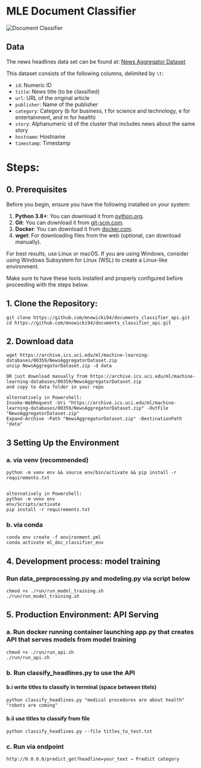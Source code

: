 
# MLE Document Classifier 
![Document Classifier](images/document_classifier.png)


## Data
The news headlines data set can be found at: [News Aggregator Dataset](https://archive.ics.uci.edu/ml/machine-learning-databases/00359/NewsAggregatorDataset.zip)

This dataset consists of the following columns, delimited by `\t`:
- `id`: Numeric ID
- `title`: News title (to be classified)
- `url`: URL of the original article
- `publisher`: Name of the publisher
- `category`: Category (b for business, t for science and technology, e for entertainment, and m for health)
- `story`: Alphanumeric id of the cluster that includes news about the same story
- `hostname`: Hostname
- `timestamp`: Timestamp

# Steps:

## 0. Prerequisites

Before you begin, ensure you have the following installed on your system:

1. **Python 3.8+**: You can download it from [python.org](https://www.python.org/downloads/).
2. **Git**: You can download it from [git-scm.com](https://git-scm.com/downloads).
3. **Docker**: You can download it from [docker.com](https://www.docker.com/get-started).
4. **wget**: For downloading files from the web (optional, can download manually).

For best results, use Linux or macOS. If you are using Windows, consider using Windows Subsystem for Linux (WSL) to create a Linux-like environment.

Make sure to have these tools installed and properly configured before proceeding with the steps below.
## 1. Clone the Repository:

    git clone https://github.com/mnowicki94/documents_classifier_api.git
    cd https://github.com/mnowicki94/documents_classifier_api.git

## 2. Download data

    wget https://archive.ics.uci.edu/ml/machine-learning-databases/00359/NewsAggregatorDataset.zip
    unzip NewsAggregatorDataset.zip -d data

    OR just download manually from https://archive.ics.uci.edu/ml/machine-learning-databases/00359/NewsAggregatorDataset.zip
    and copy to data folder in your repo

    alternatively in Powershell:
    Invoke-WebRequest -Uri "https://archive.ics.uci.edu/ml/machine-learning-databases/00359/NewsAggregatorDataset.zip" -OutFile "NewsAggregatorDataset.zip"
    Expand-Archive -Path "NewsAggregatorDataset.zip" -DestinationPath "data"



## 3 Setting Up the Environment
### a. via venv (recommended)

    python -m venv env && source env/bin/activate && pip install -r requirements.txt


    alternatively in Powershell:
    python -m venv env
    env/Scripts/activate
    pip install -r requirements.txt


### b. via conda

    conda env create -f environment.yml
    conda activate ml_doc_classifier_env


## 4. Development process: model training
### Run data_preprocessing.py and modeling.py via script below

    chmod +x ./run/run_model_training.sh
    ./run/run_model_training.sh


## 5. Production Environment: API Serving
### a. Run docker running container launching app.py that creates API that serves models from model training

    chmod +x ./run/run_api.sh
    ./run/run_api.sh

### b. Run classify_headlines.py to use the API

#### b.i write titles to classify in terminal (space between titels)
    
    python classify_headlines.py "medical procedures are about health" "robots are coming"

#### b.ii use titles to classify from file
    
    python classify_headlines.py --file titles_to_test.txt

### c. Run via endpoint

    http://0.0.0.0/predict_get?headline=your_text → Predict category

